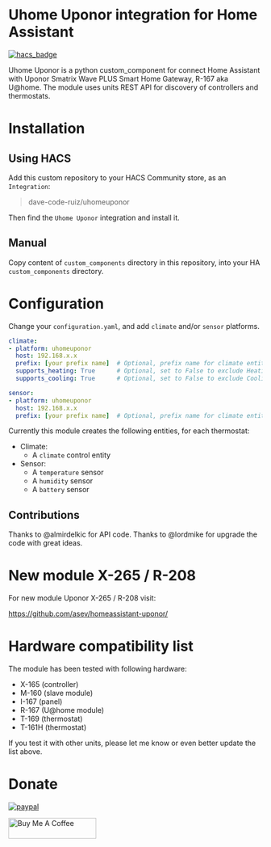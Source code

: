 # Uhome Uponor integration for Home Assistant

[![hacs_badge](https://img.shields.io/badge/HACS-Custom-orange.svg)](https://github.com/custom-components/hacs)

Uhome Uponor is a python custom_component for connect Home Assistant with Uponor Smatrix Wave PLUS Smart Home Gateway, R-167 aka U@home. The module uses units REST API for discovery of controllers and thermostats.

# Installation

## Using HACS

Add this custom repository to your HACS Community store, as an `Integration`:

> dave-code-ruiz/uhomeuponor

Then find the `Uhome Uponor` integration and install it.

## Manual

Copy content of `custom_components` directory in this repository, into your HA `custom_components` directory.

# Configuration

Change your `configuration.yaml`, and add `climate` and/or `sensor` platforms.

```yaml
climate:
- platform: uhomeuponor
  host: 192.168.x.x
  prefix: [your prefix name]  # Optional, prefix name for climate entities
  supports_heating: True      # Optional, set to False to exclude Heating as an HVAC Mode
  supports_cooling: True      # Optional, set to False to exclude Cooling as an HVAC Mode

sensor:
- platform: uhomeuponor
  host: 192.168.x.x
  prefix: [your prefix name]  # Optional, prefix name for climate entities
```

Currently this module creates the following entities, for each thermostat:

* Climate:
  * A `climate` control entity
* Sensor:
  * A `temperature` sensor
  * A `humidity` sensor
  * A `battery` sensor

## Contributions

Thanks to @almirdelkic for API code.
Thanks to @lordmike for upgrade the code with great ideas.

# New module X-265 / R-208

For new module Uponor X-265 / R-208 visit:

https://github.com/asev/homeassistant-uponor/

# Hardware compatibility list

The module has been tested with following hardware:

* X-165 (controller)
* M-160 (slave module)
* I-167 (panel)
* R-167 (U@home module)
* T-169 (thermostat)
* T-161H (thermostat)

If you test it with other units, please let me know or even better update the list above.

Donate
=============
[![paypal](https://www.paypalobjects.com/en_US/ES/i/btn/btn_donateCC_LG.gif)](https://www.paypal.com/cgi-bin/webscr?cmd=_donations&business=5U5L9S4SP79FJ&item_name=Create+more+code+and+components+in+github+and+Home+Assistant&currency_code=EUR&source=url)


<a href="https://www.buymeacoffee.com/davecoderuiz" target="_blank"><img src="https://cdn.buymeacoffee.com/buttons/default-orange.png" alt="Buy Me A Coffee" height="41" width="174"></a>
